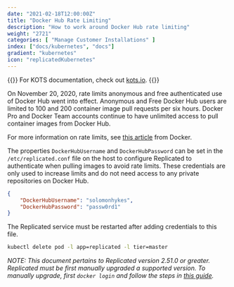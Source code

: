 ```yaml
---
date: "2021-02-18T12:00:00Z"
title: "Docker Hub Rate Limiting"
description: "How to work around Docker Hub rate limiting"
weight: "2721"
categories: [ "Manage Customer Installations" ]
index: ["docs/kubernetes", "docs"]
gradient: "kubernetes"
icon: "replicatedKubernetes"
---
```


{{<kotsdocs>}}
For KOTS documentation, check out [kots.io](https://kots.io/vendor).
{{</kotsdocs>}}

On November 20, 2020, rate limits anonymous and free authenticated use of Docker Hub went into effect. Anonymous and Free Docker Hub users are limited to 100 and 200 container image pull requests per six hours. Docker Pro and Docker Team accounts continue to have unlimited access to pull container images from Docker Hub.

For more information on rate limits, see [this article](https://www.docker.com/increase-rate-limits) from Docker.

The properties `DockerHubUsername` and `DockerHubPassword` can be set in the `/etc/replicated.conf` file on the host to configure Replicated to authenticate when pulling images to avoid rate limits. These credentials are only used to increase limits and do not need access to any private repositories on Docker Hub.

```json
{
    "DockerHubUsername": "solomonhykes",
    "DockerHubPassword": "passw0rd1"
}
```

The Replicated service must be restarted after adding credentials to this file.

```bash
kubectl delete pod -l app=replicated -l tier=master
```

*NOTE: This document pertains to Replicated version 2.51.0 or greater. Replicated must be first manually upgraded a supported version. To manually upgrade, first `docker login` and follow the steps in [this guide](/docs/swarm/customer-installations/upgrading/).*
